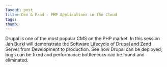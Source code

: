 ```yaml
---
layout: post
title: Dev & Prod - PHP Applications in the Cloud
tags: 
thumb: 
---
```

Drupal is one of the most popular CMS on the PHP market. In this session Jan Burkl will demonstrate the Software Lifecycle of Drupal and Zend Server from Development to production. See how Drupal can be deployed, bugs can be fixed and performance bottlenecks can be found and eliminated. 
